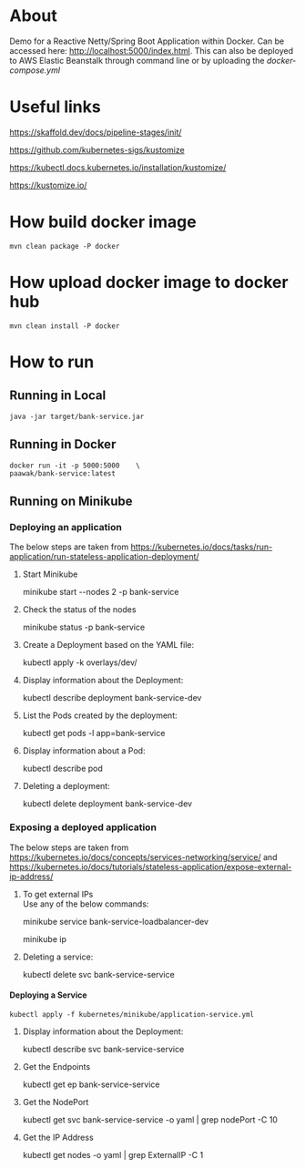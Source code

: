 # About

Demo for a Reactive Netty/Spring Boot Application within Docker. Can be accessed here: <http://localhost:5000/index.html>. This can also be deployed to AWS Elastic Beanstalk through command line or by uploading the *docker-compose.yml*

# Useful links

<https://skaffold.dev/docs/pipeline-stages/init/>

<https://github.com/kubernetes-sigs/kustomize>

<https://kubectl.docs.kubernetes.io/installation/kustomize/>

<https://kustomize.io/>

# How build docker image

    mvn clean package -P docker

# How upload docker image to docker hub

    mvn clean install -P docker

# How to run

## Running in Local

    java -jar target/bank-service.jar

## Running in Docker

    docker run -it -p 5000:5000    \
    paawak/bank-service:latest
            
## Running on Minikube
### Deploying an application
The below steps are taken from <https://kubernetes.io/docs/tasks/run-application/run-stateless-application-deployment/>

1. Start Minikube

    minikube start --nodes 2 -p bank-service
    
    
1. Check the status of the nodes
    
    minikube status -p bank-service        
    

1. Create a Deployment based on the YAML file:

    kubectl apply -k overlays/dev/

1. Display information about the Deployment:

    kubectl describe deployment bank-service-dev
        
1. List the Pods created by the deployment:

    kubectl get pods -l app=bank-service
    
1. Display information about a Pod:

    kubectl describe pod <pod-name>
    
1. Deleting a deployment:

    kubectl delete deployment bank-service-dev
    
### Exposing a deployed application
The below steps are taken from <https://kubernetes.io/docs/concepts/services-networking/service/> and <https://kubernetes.io/docs/tutorials/stateless-application/expose-external-ip-address/>

1. To get external IPs    
Use any of the below commands:    

    minikube service bank-service-loadbalancer-dev
    
    minikube ip
    
1. Deleting a service:

    kubectl delete svc bank-service-service    

#### Deploying a Service

    kubectl apply -f kubernetes/minikube/application-service.yml

1. Display information about the Deployment:

    kubectl describe svc bank-service-service
    
1. Get the Endpoints

    kubectl get ep bank-service-service
    
1. Get the NodePort

    kubectl get svc bank-service-service -o yaml | grep nodePort -C 10
    
1. Get the IP Address

    kubectl get nodes -o yaml | grep ExternalIP -C 1
    
                    